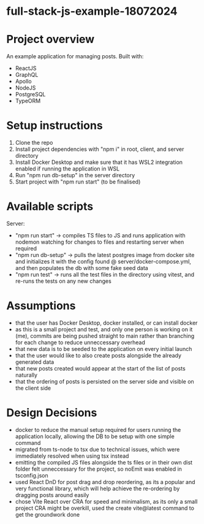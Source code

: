 # full-stack-js-example-18072024

# Project overview

An example application for managing posts.
Built with:

- ReactJS
- GraphQL
- Apollo
- NodeJS
- PostgreSQL
- TypeORM

# Setup instructions

1. Clone the repo
2. Install project dependencies with "npm i" in root, client, and server directory
3. Install Docker Desktop and make sure that it has WSL2 integration enabled if running the application in WSL
4. Run "npm run db-setup" in the server directory
5. Start project with "npm run start" (to be finalised)

# Available scripts

Server:

- "npm run start" -> compiles TS files to JS and runs application with nodemon watching for changes to files and restarting server when required
- "npm run db-setup" -> pulls the latest postgres image from docker site and initializes it with the config found @ server/docker-compose.yml, and then populates the db with some fake seed data
- "npm run test" -> runs all the test files in the directory using vitest, and re-runs the tests on any new changes

# Assumptions

- that the user has Docker Desktop, docker installed, or can install docker
- as this is a small project and test, and only one person is working on it (me), commits are being pushed straight to main rather than branching for each change to reduce unneccessary overhead
- that new data is to be seeded to the application on every initial launch
- that the user would like to also create posts alongside the already generated data
- that new posts created would appear at the start of the list of posts naturally
- that the ordering of posts is persisted on the server side and visible on the client side

# Design Decisions

- docker to reduce the manual setup required for users running the application locally, allowing the DB to be setup with one simple command
- migrated from ts-node to tsx due to technical issues, which were immediately resolved when using tsx instead
- emitting the compiled JS files alongside the ts files or in their own dist folder felt unneccessary for the project, so noEmit was enabled in tsconfig.json
- used React DnD for post drag and drop reordering, as its a popular and very functional library, which will help achieve the re-ordering by dragging posts around easily
- chose Vite React over CRA for speed and minimalism, as its only a small project CRA might be overkill, used the create vite@latest command to get the groundwork done
